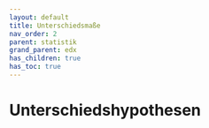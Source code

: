 ```yaml
---
layout: default
title: Unterschiedsmaße
nav_order: 2
parent: statistik
grand_parent: edx
has_children: true
has_toc: true
---
```


# Unterschiedshypothesen

